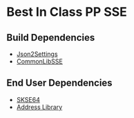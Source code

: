 # Best In Class PP SSE

## Build Dependencies
* [Json2Settings](https://github.com/Ryan-rsm-McKenzie/Json2Settings)
* [CommonLibSSE](https://github.com/Ryan-rsm-McKenzie/CommonLibSSE)

## End User Dependencies
* [SKSE64](https://skse.silverlock.org/)
* [Address Library](https://www.nexusmods.com/skyrimspecialedition/mods/32444)  